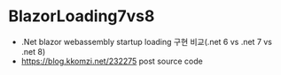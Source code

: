 # BlazorLoading7vs8
- .Net blazor webassembly startup loading 구현 비교(.net 6 vs .net 7 vs .net 8)
- https://blog.kkomzi.net/232275 post source code
